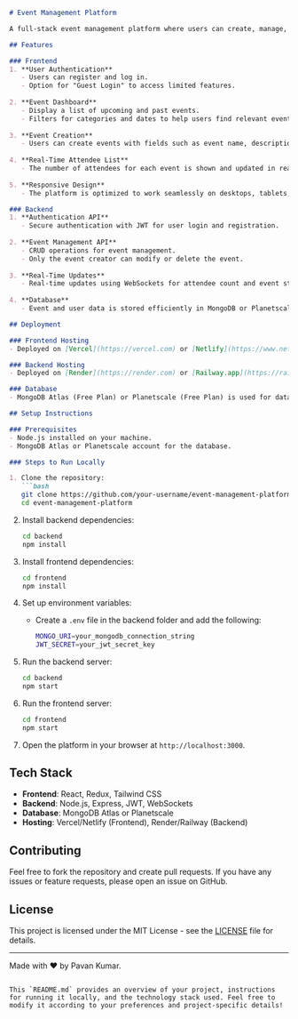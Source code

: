 ```markdown
# Event Management Platform

A full-stack event management platform where users can create, manage, and view events. The platform includes user authentication, event creation and management tools, real-time updates for attendees, and is deployed on free-tier hosting services.

## Features

### Frontend
1. **User Authentication**
   - Users can register and log in.
   - Option for "Guest Login" to access limited features.
   
2. **Event Dashboard**
   - Display a list of upcoming and past events.
   - Filters for categories and dates to help users find relevant events.
   
3. **Event Creation**
   - Users can create events with fields such as event name, description, date/time, and more.
   
4. **Real-Time Attendee List**
   - The number of attendees for each event is shown and updated in real-time.
   
5. **Responsive Design**
   - The platform is optimized to work seamlessly on desktops, tablets, and mobile devices.

### Backend
1. **Authentication API**
   - Secure authentication with JWT for user login and registration.
   
2. **Event Management API**
   - CRUD operations for event management.
   - Only the event creator can modify or delete the event.
   
3. **Real-Time Updates**
   - Real-time updates using WebSockets for attendee count and event status changes.
   
4. **Database**
   - Event and user data is stored efficiently in MongoDB or Planetscale.

## Deployment

### Frontend Hosting
- Deployed on [Vercel](https://vercel.com) or [Netlify](https://www.netlify.com) for free-tier hosting.

### Backend Hosting
- Deployed on [Render](https://render.com) or [Railway.app](https://railway.app) for free-tier hosting.

### Database
- MongoDB Atlas (Free Plan) or Planetscale (Free Plan) is used for database hosting.

## Setup Instructions

### Prerequisites
- Node.js installed on your machine.
- MongoDB Atlas or Planetscale account for the database.

### Steps to Run Locally

1. Clone the repository:
   ```bash
   git clone https://github.com/your-username/event-management-platform.git
   cd event-management-platform
   ```

2. Install backend dependencies:
   ```bash
   cd backend
   npm install
   ```

3. Install frontend dependencies:
   ```bash
   cd frontend
   npm install
   ```

4. Set up environment variables:
   - Create a `.env` file in the backend folder and add the following:
     ```bash
     MONGO_URI=your_mongodb_connection_string
     JWT_SECRET=your_jwt_secret_key
     ```

5. Run the backend server:
   ```bash
   cd backend
   npm start
   ```

6. Run the frontend server:
   ```bash
   cd frontend
   npm start
   ```

7. Open the platform in your browser at `http://localhost:3000`.

## Tech Stack

- **Frontend**: React, Redux, Tailwind CSS
- **Backend**: Node.js, Express, JWT, WebSockets
- **Database**: MongoDB Atlas or Planetscale
- **Hosting**: Vercel/Netlify (Frontend), Render/Railway (Backend)

## Contributing

Feel free to fork the repository and create pull requests. If you have any issues or feature requests, please open an issue on GitHub.

## License

This project is licensed under the MIT License - see the [LICENSE](LICENSE) file for details.

---

Made with ❤️ by Pavan Kumar.
```

This `README.md` provides an overview of your project, instructions for running it locally, and the technology stack used. Feel free to modify it according to your preferences and project-specific details!
